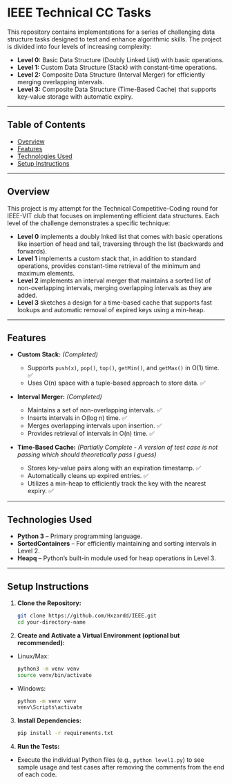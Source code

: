 # IEEE Technical CC Tasks

This repository contains implementations for a series of challenging data structure tasks designed to test and enhance algorithmic skills. The project is divided into four levels of increasing complexity:

- **Level 0:** Basic Data Structure (Doubly Linked List) with basic operations.
- **Level 1:** Custom Data Structure (Stack) with constant-time operations.
- **Level 2:** Composite Data Structure (Interval Merger) for efficiently merging overlapping intervals.
- **Level 3:** Composite Data Structure (Time-Based Cache) that supports key-value storage with automatic expiry.

---

## Table of Contents
- [Overview](#overview)
- [Features](#features)
- [Technologies Used](#technologies-used)
- [Setup Instructions](#setup-instructions)

---

## Overview

This project is my attempt for the Technical Competitive-Coding round for IEEE-VIT club that focuses on implementing efficient data structures. Each level of the challenge demonstrates a specific technique:
- **Level 0** implements a doubly lnked list that comes with basic operations like insertion of head and tail, traversing through the list (backwards and forwards).
- **Level 1** implements a custom stack that, in addition to standard operations, provides constant-time retrieval of the minimum and maximum elements.
- **Level 2** implements an interval merger that maintains a sorted list of non-overlapping intervals, merging overlapping intervals as they are added.
- **Level 3** sketches a design for a time-based cache that supports fast lookups and automatic removal of expired keys using a min-heap.

---

## Features

- **Custom Stack:** *(Completed)*
  - Supports `push(x)`, `pop()`, `top()`, `getMin()`, and `getMax()` in O(1) time. ✅
  - Uses O(n) space with a tuple-based approach to store data. ✅

- **Interval Merger:** *(Completed)*
  - Maintains a set of non-overlapping intervals. ✅
  - Inserts intervals in O(log n) time. ✅
  - Merges overlapping intervals upon insertion. ✅
  - Provides retrieval of intervals in O(n) time. ✅

- **Time-Based Cache:** *(Partially Complete - A version of test case is not passing which should theoretically pass I guess)*
  - Stores key-value pairs along with an expiration timestamp. ✅
  - Automatically cleans up expired entries. ✅
  - Utilizes a min-heap to efficiently track the key with the nearest expiry. ✅

---

## Technologies Used

- **Python 3** – Primary programming language.
- **SortedContainers** – For efficiently maintaining and sorting intervals in Level 2.
- **Heapq** – Python’s built-in module used for heap operations in Level 3.

---

## Setup Instructions

1. **Clone the Repository:**
   ```bash
   git clone https://github.com/Hxzardd/IEEE.git
   cd your-directory-name
   ```

2. **Create and Activate a Virtual Environment (optional but recommended):**
 - Linux/Max:
   ```bash
   python3 -m venv venv
   source venv/bin/activate
   ```

 - Windows:
    ```bash
   python -m venv venv
   venv\Scripts\activate
   ```

3. **Install Dependencies:**
   ```bash
   pip install -r requirements.txt
   ```

4. **Run the Tests:**
- Execute the individual Python files (e.g., `python level1.py`) to see sample usage and test cases after removing the comments from the end of each code.